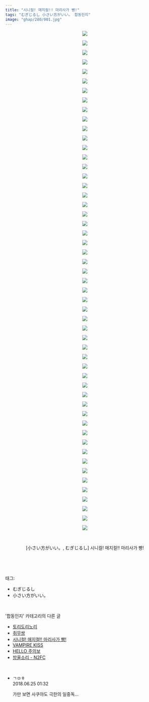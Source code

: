 ```yaml
---
title: "시니컬! 매지컬!! 마리사가 빵!"
tags: "むぎじるし 小さい方がいい。 합동인지"
image: "ghap/280/001.jpg"
---
```

<div class="article">
<p style="text-align: center; clear: none; float: none;"><img src="{{ site.nasurl }}/ghap/280/001.jpg"/></p>
<p style="text-align: center; clear: none; float: none;"><img src="{{ site.nasurl }}/ghap/280/002.jpg"/></p>
<p style="text-align: center; clear: none; float: none;"><img src="{{ site.nasurl }}/ghap/280/003.jpg"/></p>
<p style="text-align: center; clear: none; float: none;"><img src="{{ site.nasurl }}/ghap/280/004.jpg"/></p>
<p style="text-align: center; clear: none; float: none;"><img src="{{ site.nasurl }}/ghap/280/005.jpg"/></p>
<p style="text-align: center; clear: none; float: none;"><img src="{{ site.nasurl }}/ghap/280/006.jpg"/></p>
<p style="text-align: center; clear: none; float: none;"><img src="{{ site.nasurl }}/ghap/280/007.jpg"/></p>
<p style="text-align: center; clear: none; float: none;"><img src="{{ site.nasurl }}/ghap/280/008.jpg"/></p>
<p style="text-align: center; clear: none; float: none;"><img src="{{ site.nasurl }}/ghap/280/009.jpg"/></p>
<p style="text-align: center; clear: none; float: none;"><img src="{{ site.nasurl }}/ghap/280/010.jpg"/></p>
<p style="text-align: center; clear: none; float: none;"><img src="{{ site.nasurl }}/ghap/280/011.jpg"/></p>
<p style="text-align: center; clear: none; float: none;"><img src="{{ site.nasurl }}/ghap/280/012.jpg"/></p>
<p style="text-align: center; clear: none; float: none;"><img src="{{ site.nasurl }}/ghap/280/013.jpg"/></p>
<p style="text-align: center; clear: none; float: none;"><img src="{{ site.nasurl }}/ghap/280/014.jpg"/></p>
<p style="text-align: center; clear: none; float: none;"><img src="{{ site.nasurl }}/ghap/280/015.jpg"/></p>
<p style="text-align: center; clear: none; float: none;"><img src="{{ site.nasurl }}/ghap/280/016.jpg"/></p>
<p style="text-align: center; clear: none; float: none;"><img src="{{ site.nasurl }}/ghap/280/017.jpg"/></p>
<p style="text-align: center; clear: none; float: none;"><img src="{{ site.nasurl }}/ghap/280/018.jpg"/></p>
<p style="text-align: center; clear: none; float: none;"><img src="{{ site.nasurl }}/ghap/280/019.jpg"/></p>
<p style="text-align: center; clear: none; float: none;"><img src="{{ site.nasurl }}/ghap/280/020.jpg"/></p>
<p style="text-align: center; clear: none; float: none;"><img src="{{ site.nasurl }}/ghap/280/021.jpg"/></p>
<p style="text-align: center; clear: none; float: none;"><img src="{{ site.nasurl }}/ghap/280/022.jpg"/></p>
<p style="text-align: center; clear: none; float: none;"><img src="{{ site.nasurl }}/ghap/280/023.jpg"/></p>
<p style="text-align: center; clear: none; float: none;"><img src="{{ site.nasurl }}/ghap/280/024.jpg"/></p>
<p style="text-align: center; clear: none; float: none;"><img src="{{ site.nasurl }}/ghap/280/025.jpg"/></p>
<p style="text-align: center; clear: none; float: none;"><img src="{{ site.nasurl }}/ghap/280/026.jpg"/></p>
<p style="text-align: center; clear: none; float: none;"><img src="{{ site.nasurl }}/ghap/280/027.jpg"/></p>
<p style="text-align: center; clear: none; float: none;"><img src="{{ site.nasurl }}/ghap/280/028.jpg"/></p>
<p style="text-align: center; clear: none; float: none;"><img src="{{ site.nasurl }}/ghap/280/029.jpg"/></p>
<p style="text-align: center; clear: none; float: none;"><img src="{{ site.nasurl }}/ghap/280/030.jpg"/></p>
<p style="text-align: center; clear: none; float: none;"><img src="{{ site.nasurl }}/ghap/280/031.jpg"/></p>
<p style="text-align: center; clear: none; float: none;"><img src="{{ site.nasurl }}/ghap/280/032.jpg"/></p>
<p style="text-align: center; clear: none; float: none;"><img src="{{ site.nasurl }}/ghap/280/033.jpg"/></p>
<p style="text-align: center; clear: none; float: none;"><img src="{{ site.nasurl }}/ghap/280/034.jpg"/></p>
<p style="text-align: center; clear: none; float: none;"><img src="{{ site.nasurl }}/ghap/280/035.jpg"/></p>
<p style="text-align: center; clear: none; float: none;"><img src="{{ site.nasurl }}/ghap/280/036.jpg"/></p>
<p style="text-align: center; clear: none; float: none;"><img src="{{ site.nasurl }}/ghap/280/037.jpg"/></p>
<p style="text-align: center; clear: none; float: none;"><img src="{{ site.nasurl }}/ghap/280/038.jpg"/></p>
<p style="text-align: center; clear: none; float: none;"><img src="{{ site.nasurl }}/ghap/280/039.jpg"/></p>
<p style="text-align: center; clear: none; float: none;"><img src="{{ site.nasurl }}/ghap/280/040.jpg"/></p>
<p style="text-align: center; clear: none; float: none;"><img src="{{ site.nasurl }}/ghap/280/041.jpg"/></p>
<p style="text-align: center; clear: none; float: none;"><img src="{{ site.nasurl }}/ghap/280/042.jpg"/></p>
<p style="text-align: center; clear: none; float: none;"><img src="{{ site.nasurl }}/ghap/280/043.jpg"/></p>
<p style="text-align: center; clear: none; float: none;"><img src="{{ site.nasurl }}/ghap/280/044.jpg"/></p>
<p style="text-align: center; clear: none; float: none;"><img src="{{ site.nasurl }}/ghap/280/045.jpg"/></p>
<p style="text-align: center; clear: none; float: none;"><img src="{{ site.nasurl }}/ghap/280/046.jpg"/></p>
<p style="text-align: center; clear: none; float: none;"><img src="{{ site.nasurl }}/ghap/280/047.jpg"/></p>
<p style="text-align: center; clear: none; float: none;"><img src="{{ site.nasurl }}/ghap/280/048.jpg"/></p>
<p style="text-align: center; clear: none; float: none;"><img src="{{ site.nasurl }}/ghap/280/049.jpg"/></p>
<p style="text-align: center; clear: none; float: none;"><img src="{{ site.nasurl }}/ghap/280/050.jpg"/></p>
<p style="text-align: center; clear: none; float: none;"><img src="{{ site.nasurl }}/ghap/280/051.jpg"/></p>
<p style="text-align: center; clear: none; float: none;"><img src="{{ site.nasurl }}/ghap/280/052.jpg"/></p>
<p style="text-align: center; clear: none; float: none;"><img src="{{ site.nasurl }}/ghap/280/053.jpg"/></p>
<p style="text-align: center; clear: none; float: none;"><br/></p>
<p style="text-align: center; clear: none; float: none;">[小さい方がいい。, むぎじるし] 시니컬! 매지컬!! 마리사가 빵!</p>
<p><br/></p>
</div><br/>
<div class="tagTrail">
<p>태그: </p>
<ul>
<li>むぎじるし</li>
<li>小さい方がいい。</li>
</ul>
</div><br/>
<div class="another">
<p>'합동인지' 카테고리의 다른 글</p>
<ul>
<li><a href="/2016-06-21-ghap_398">토리도리노리</a></li>
<li><a href="/2016-06-20-ghap_303">취무쌍</a></li>
<li><a href="/2016-06-19-ghap_280">시니컬! 매지컬!! 마리사가 빵!</a></li>
<li><a href="/2016-06-19-ghap_250">VAMPIRE KISS</a></li>
<li><a href="/2016-06-18-ghap_170">HELLO 주의보</a></li>
<li><a href="/2016-06-18-ghap_167">방울소리 - N2FC</a></li>
</ul>
</div><br/>
<div class="cb_module cb_fluid">
<div class="cb_wrt cb_profile">
<div class="comment">
<ul>
<li class="cb_thumb_off" id="comment15276398">
<div class="cb_comment_area">
<div class="cb_info_area">
<div class="cb_section">
<span class="cb_nick_name">ㄱㅁㅎ</span>
</div>
<div class="cb_section">
<span class="cb_date">2018.06.25 01:32 </span>
</div>
</div>
<div class="cb_dsc_comment">
<p class="cb_dsc">
											가만 보면 사쿠야도 극한의 일중독...
										</p>
</div>
</div></li>
</ul>
</div>
</div><!-- commentList close -->
</div><br/>
